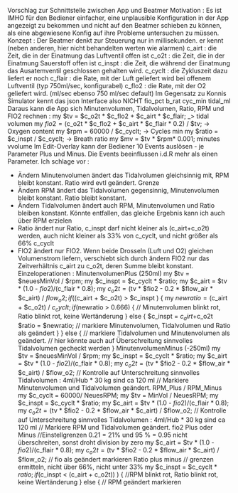 Vorschlag zur Schnittstelle zwischen App und Beatmer
Motivation : Es ist IMHO für den Bediener einfacher, eine unplausible Konfiguration in der 
App angezeigt zu bekommen und nicht auf den Beatmer schieben zu können, als eine abgewiesene Konfig
auf ihre Probleme untersuchen zu müssen. 
Konzept : Der Beatmer denkt zur Steuerung nur in millisekunden. er kennt (neben anderen, hier nicht behandelten werten wie alarmen)
c_airt  : die Zeit, die in der Einatmung das Luftventil offen ist
c_o2t   : die Zeit, die in der Einatmung Sauerstoff offen ist
c_inspt : die Zeit, die während der Einatmung das Ausatemventil geschlossen gehalten wird.
c_cyclt : die Zykluszeit
dazu liefert er noch
c_flair : die Rate, mit der Luft geliefert wird bei offenem Luftventil (typ 750ml/sec, konfigurabel)
c_flo2  : die Rate, mit der O2 geliefert wird. (ml/sec ebenso 750 ml/sec default)
Im Gegensatz zu Konnis Simulator kennt das json Interface also NICHT
  fio_pct
  b_rat
  cyc_min
  tidal_ml
Daraus kann die App sich Minutenvolumen, Tidalvolumen, Ratio, RPM und FIO2 rechnen :
   my $tv    =  $c_o2t * $c_flo2 + $c_airt * $c_flair; _> tidal volumen
   my $fio2  = ($c_o2t * $c_flo2 + $c_airt * $c_flair * 0.2) / $tv;  -> Oxygen content
   my $rpm   = 60000 / $c_cyclt; -> Cycles min
   my $ratio = $c_inspt / $c_cyclt; -> Breath ratio
   my $mv    = $tv * $rpm* 0.001; minutes vvolume
Im Edit-Overlay kann der Bediener 10 Events auslösen - je Parameter Plus und Minus.
Die Events beeinflussen i.d.R mehr als einen Parameter. Ich schlage vor :
* Ändern Minutenvolumen ändert das Tidalvolumen gleichsinnig mit, RPM bleibt konstant. Ratio wird evtl geändert. Grenze 
* Ändern RPM ändert das Tidalvolumen gegensinnig, Minutenvolumen bleibt konstant. Ratio bleibt konstant. 
* Ändern Tidalvolumen ändert auch RPM, Minutenvolumen und Ratio bleiben konstant. Könnte entfallen, das gleiche Ergebnis kann ich auch über RPM erzielen
* Ratio ändert nur Ratio, c_inspt darf nicht kleiner als (c_airt+c_o2t) werden, auch nicht kleiner als 33% von c_cyclt, und nicht größer als 66% c_cyclt
* FIO2 ändert nur FIO2. Wenn beide Drosseln (Luft und O2) gleichen Volumenstrom liefern, verschiebt sich durch ändern FIO2 nur das Zeitverhältnis c_airt 
  zu c_o2t, deren   Summe bleibt konstant.
Einzeloperationen : 
MinutenvolumenPlus (250ml)
   my $tv = $neuesMinVol / $rpm;
   my $c_inspt = $c_cyclt * $ratio;
   my $c_airt = $tv * (1.0 - $fio2) / ($c_flair * 0.8);
   my $c_o2t = ($tv * $fio2 - 0.2 * $flow_air * $c_airt) / $flow_o2;
   if (($c_airt + $c_o2t) > $c_inspt ) {
       my $newratio = ($c_airt + $c_o2t) / $c_cyclt;
       if ($newratio > 0.666) {
          // Minutenvolumen blinkt rot, Ratio blinkt rot, keine Wertänderung
       } else {
         $c_inspt = $c_airt+$c_o2t
         $ratio = $newratio;
         // markiere Minutenvolumen, Tidalvolumen und Ratio als geändert
       }
     } else {
       // markiere Tidalvolumen und Minutenvolumen als geändert.
       // hier könnte auch auf Überschreitung sinnvolles Tidalvolumen gecheckt werden
     }
MinutenvolumenMinus (-250ml)
   my $tv = $neuesMinVol / $rpm;
   my $c_inspt = $c_cyclt * $ratio;
   my $c_airt = $tv * (1.0 - $fio2) / ($c_flair * 0.8);
   my $c_o2t = ($tv * $fio2 - 0.2 * $flow_air * $c_airt) / $flow_o2;
   // Kontrolle auf Unterschreitung sinnvolles Tidalvolumen : 4ml/Hub * 30 kg sind ca 120 ml
   // Markiere Minutenvolumen und Tidalvolumen geändert.
RPM_Plus / RPM_Minus
   my $c_cyclt = 60000/ NeuesRPM;
   my $tv = MinVol / NeuesRPM;
   my $c_inspt = $c_cyclt * $ratio;
   my $c_airt = $tv * (1.0 - $fio2) / ($c_flair * 0.8);
   my $c_o2t = ($tv * $fio2 - 0.2 * $flow_air * $c_airt) / $flow_o2;
   // Kontrolle auf Unterschreitung sinnvolles Tidalvolumen : 4ml/Hub * 30 kg sind ca 120 ml
   // Markiere RPM und Tidalvolumen geändert.
fio2 Plus oder Minus
   //Einstellgrenzen 0.21 = 21% und 95 % = 0.95 nicht überschreiten, sonst droht division by zero
   my $c_airt = $tv * (1.0 - $fio2) / ($c_flair * 0.8);
   my $c_o2t = ($tv * $fio2 - 0.2 * $flow_air * $c_airt) / $flow_o2;
   // fio als geändert markieren
Ratio plus minus
   // grenzen ermitteln, nicht über 66%, nicht unter 33%
   my $c_inspt = $c_cyclt * $ratio;
   if ($c_inspt < (c_airt + c_o2t)) ) {
     //RPM blinkt rot, Ratio blinkt rot, keine Wertänderung
   } else {
     // RPM geändert markieren
